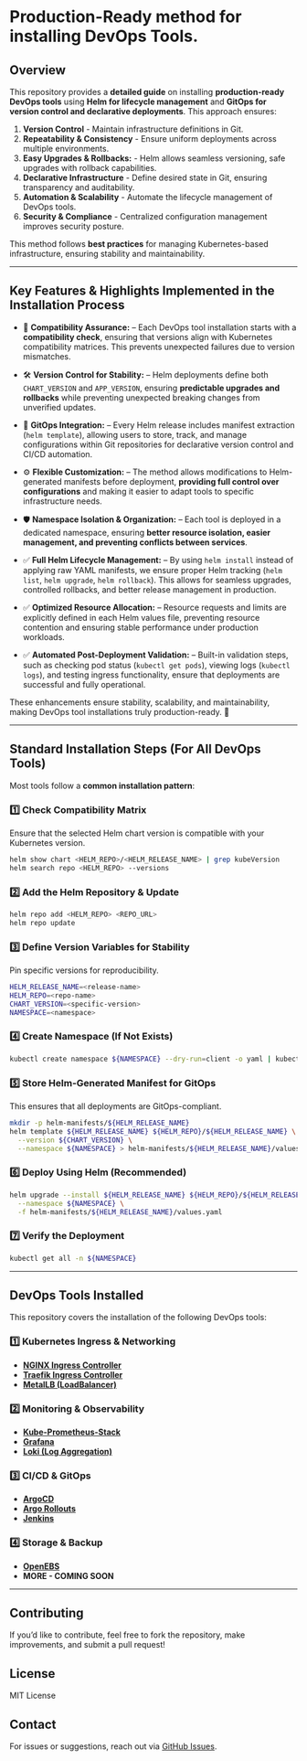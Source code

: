 # Production-Ready method for installing DevOps Tools. 

## Overview

This repository provides a **detailed guide** on installing **production-ready DevOps tools** using **Helm for lifecycle management** and **GitOps for version control and declarative deployments**. This approach ensures:

1. **Version Control** - Maintain infrastructure definitions in Git.
2. **Repeatability & Consistency** - Ensure uniform deployments across multiple environments.
3. **Easy Upgrades & Rollbacks:** - Helm allows seamless versioning, safe upgrades with rollback capabilities.
4. **Declarative Infrastructure** - Define desired state in Git, ensuring transparency and auditability.
5. **Automation & Scalability** - Automate the lifecycle management of DevOps tools.
6. **Security & Compliance** - Centralized configuration management improves security posture.

This method follows **best practices** for managing Kubernetes-based infrastructure, ensuring stability and maintainability.

---
## **Key Features & Highlights Implemented in the Installation Process**

- 🚀 **Compatibility Assurance:** – Each DevOps tool installation starts with a **compatibility check**, ensuring that versions align with Kubernetes compatibility matrices. This prevents unexpected failures due to version mismatches.

- 🛠️ **Version Control for Stability:** – Helm deployments define both `CHART_VERSION` and `APP_VERSION`, ensuring **predictable upgrades and rollbacks** while preventing unexpected breaking changes from unverified updates.

- 🔄 **GitOps Integration:** – Every Helm release includes manifest extraction (`helm template`), allowing users to store, track, and manage configurations within Git repositories for declarative version control and CI/CD automation.

- ⚙️ **Flexible Customization:** – The method allows modifications to Helm-generated manifests before deployment, **providing full control over configurations** and making it easier to adapt tools to specific infrastructure needs.

- 🛡️ **Namespace Isolation & Organization:** – Each tool is deployed in a dedicated namespace, ensuring **better resource isolation, easier management, and preventing conflicts between services**.

- ✅ **Full Helm Lifecycle Management:** – By using `helm install` instead of applying raw YAML manifests, we ensure proper Helm tracking (`helm list`, `helm upgrade`, `helm rollback`). This allows for seamless upgrades, controlled rollbacks, and better release management in production.

- ✅ **Optimized Resource Allocation:** – Resource requests and limits are explicitly defined in each Helm values file, preventing resource contention and ensuring stable performance under production workloads.

- ✅ **Automated Post-Deployment Validation:** – Built-in validation steps, such as checking pod status (`kubectl get pods`), viewing logs (`kubectl logs`), and testing ingress functionality, ensure that deployments are successful and fully operational.

These enhancements ensure stability, scalability, and maintainability, making DevOps tool installations truly production-ready. 🚀

---
## Standard Installation Steps (For All DevOps Tools)

Most tools follow a **common installation pattern**:

### **1️⃣ Check Compatibility Matrix**
Ensure that the selected Helm chart version is compatible with your Kubernetes version.

```sh
helm show chart <HELM_REPO>/<HELM_RELEASE_NAME> | grep kubeVersion
helm search repo <HELM_REPO> --versions
```

### **2️⃣ Add the Helm Repository & Update**
```sh
helm repo add <HELM_REPO> <REPO_URL>
helm repo update
```

### **3️⃣ Define Version Variables for Stability**
Pin specific versions for reproducibility.
```sh
HELM_RELEASE_NAME=<release-name>
HELM_REPO=<repo-name>
CHART_VERSION=<specific-version>
NAMESPACE=<namespace>
```

### **4️⃣ Create Namespace (If Not Exists)**
```sh
kubectl create namespace ${NAMESPACE} --dry-run=client -o yaml | kubectl apply -f -
```

### **5️⃣ Store Helm-Generated Manifest for GitOps**
This ensures that all deployments are GitOps-compliant.
```sh
mkdir -p helm-manifests/${HELM_RELEASE_NAME}
helm template ${HELM_RELEASE_NAME} ${HELM_REPO}/${HELM_RELEASE_NAME} \
  --version ${CHART_VERSION} \
  --namespace ${NAMESPACE} > helm-manifests/${HELM_RELEASE_NAME}/values.yaml
```

### **6️⃣ Deploy Using Helm (Recommended)**
```sh
helm upgrade --install ${HELM_RELEASE_NAME} ${HELM_REPO}/${HELM_RELEASE_NAME} \
  --namespace ${NAMESPACE} \
  -f helm-manifests/${HELM_RELEASE_NAME}/values.yaml
```

### **7️⃣ Verify the Deployment**
```sh
kubectl get all -n ${NAMESPACE}
```

---
## DevOps Tools Installed

This repository covers the installation of the following DevOps tools:

### **1️⃣ Kubernetes Ingress & Networking**
- **[NGINX Ingress Controller](installations/ingress-nginx.md)**
- **[Traefik Ingress Controller](installations/traefik-ingress.md)**
- **[MetalLB (LoadBalancer)](installations/metallb.md)**

### **2️⃣ Monitoring & Observability**
- **[Kube-Prometheus-Stack](installations/prometheus.md)**
- **[Grafana](installations/grafana.md)**
- **[Loki (Log Aggregation)](installations/loki.md)**

### **3️⃣ CI/CD & GitOps**
- **[ArgoCD](installations/argo-cd.md)**
- **[Argo Rollouts](installations/argo-rollouts.md)**
- **[Jenkins](installations/jenkins.md)**

### **4️⃣ Storage & Backup**
- **[OpenEBS](installations/openebs.md)**
- **MORE - COMING SOON**



---
## Contributing

If you’d like to contribute, feel free to fork the repository, make improvements, and submit a pull request!

## License

MIT License

## Contact

For issues or suggestions, reach out via [GitHub Issues](https://github.com/Godfrey22152/Production-Ready-method-for-installing-DevOps-Tools/issues).

